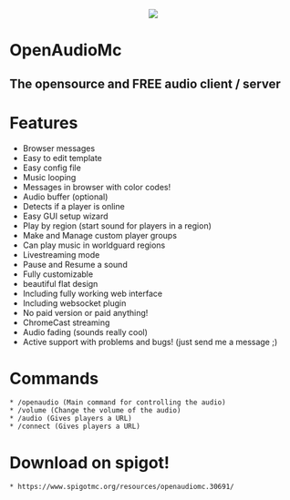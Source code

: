 <p align="center">
    <img src ="https://proxy.spigotmc.org/f4ce0a5529e61f7aa19ed29bf3a50bf9efbda436?url=http%3A%2F%2Fstatic.craftmend.com%2Fspigot%2Fopenaudio%2Fbanner-spigot.png" />
</p>

# OpenAudioMc
## The opensource and FREE audio client / server

# Features
* Browser messages
* Easy to edit template
* Easy config file
* Music looping
* Messages in browser with color codes!
* Audio buffer (optional)
* Detects if a player is online
* Easy GUI setup wizard
* Play by region (start sound for players in a region)
* Make and Manage custom player groups
* Can play music in worldguard regions
* Livestreaming mode
* Pause and Resume a sound
* Fully customizable
* beautiful flat design
* Including fully working web interface
* Including websocket plugin
* No paid version or paid anything!
* ChromeCast streaming
* Audio fading (sounds really cool)
* Active support with problems and bugs! (just send me a message ;)
  
# Commands
    * /openaudio (Main command for controlling the audio)
    * /volume (Change the volume of the audio)
    * /audio (Gives players a URL)
    * /connect (Gives players a URL)
    
# Download on spigot!
    * https://www.spigotmc.org/resources/openaudiomc.30691/
